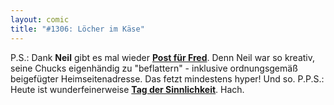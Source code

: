 ```yaml
---
layout: comic
title: "#1306: Löcher im Käse"
---
```


P.S.: 
Dank <strong>Neil</strong> gibt es mal wieder <a href="http://www.fonflatter.de/post"><strong>Post für Fred</strong></a>. Denn Neil war so kreativ, seine Chucks eigenhändig zu "beflattern" - inklusive ordnungsgemäß beigefügter Heimseitenadresse.
Das fetzt mindestens hyper!
Und so.
P.P.S.:
Heute ist wunderfeinerweise <a href="http://www.fonflatter.de/dateien/kalender_fonflatter_2009.pdf"><strong>Tag der Sinnlichkeit</strong></a>. Hach.

